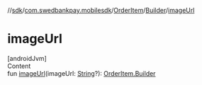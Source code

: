 //[sdk](../../../../index.md)/[com.swedbankpay.mobilesdk](../../index.md)/[OrderItem](../index.md)/[Builder](index.md)/[imageUrl](image-url.md)



# imageUrl  
[androidJvm]  
Content  
fun [imageUrl](image-url.md)(imageUrl: [String](https://kotlinlang.org/api/latest/jvm/stdlib/kotlin/-string/index.html)?): [OrderItem.Builder](index.md)  



